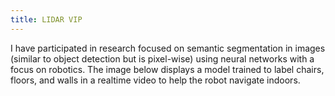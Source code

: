 ```yaml
---
title: LIDAR VIP
---
```


I have participated in research focused on semantic segmentation in images (similar to object detection but is pixel-wise) using neural networks with a focus on robotics. The image below displays a model trained to label chairs, floors, and walls in a realtime video to help the robot navigate indoors.

<!-- ![Semantic Segmentation](../../../research.png) -->
